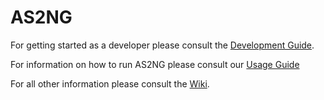 # AS2NG

For getting started as a developer please consult the [Development Guide](/.github/DEVELOPMENT.md).

For information on how to run AS2NG please consult our [Usage Guide](/.github/USAGE.md)

For all other information please consult the [Wiki](https://github.com/freight-trust/as2ng/wiki).
